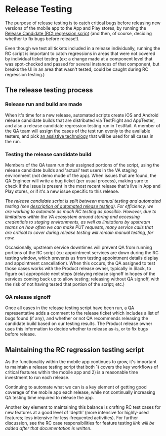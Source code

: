 # Release Testing

The purpose of release testing is to catch critical bugs before releasing new versions of the mobile app to the App and Play stores, by running the [Release Candidate (RC) regression script](https://dsvavsp.testrail.io/index.php?/suites/view/92&group_by=cases:section_id&group_order=desc&display_deleted_cases=0&group_id=1523) (and then, of course, deciding whether to fix bugs before release!). 

Even though we test all tickets included in a release individually, running the RC script is important to catch regressions in areas that were not covered by individual ticket testing (ex: a change made at a component level that was spot-checked and passed for several instances of that component, but breaks the UI in an area that wasn't tested, could be caught during RC regression testing.)

## The release testing process

### Release run and build are made
When it's time for a new release, automated scripts create iOS and Android release candidate builds that are distributed via TestFlight and AppTester, and also a release candidate regression testing run in TestRail. A member of the QA team will assign the cases of the test run evenly to the available testers, and pick [an assistive technology](https://dsvavsp.testrail.io/index.php?/suites/view/92&group_by=cases:section_id&group_order=desc&display_deleted_cases=0&group_id=3239) that will be used for all cases in the run.

### Testing the release candidate build
Members of the QA team run their assigned portions of the script, using the release candidate builds and 'actual' test users in the VA staging environment (not demo mode of the app). When issues that are found, the QA Engineer will write a bug ticket (per usual process), making sure to check if the issue is present in the most recent release that's live in App and Play stores, or if it's a new issue specific to this release.

_The release candidate script is split between manual testing and automated testing (see [description of automated release testing](https://department-of-veterans-affairs.github.io/va-mobile-app/docs/QA/Automation#release-candidate-automation)). For efficiency, we are working to automate as much RC testing as possible. However, due to limitations within the VA ecosystem around storing and accessing credentials to staging environments, as well as limitations by upstream teams on how often we can make PUT requests, many service calls that are critical to cover during release testing will remain manual testing, for now._

Occasionally, upstream service downtimes will prevent QA from running portions of the RC script (ex: appointment services are down during the RC testing window, which prevents us from testing appointment details display and appointment cancellation). When this occurs, the QA assigned to test those cases works with the Product release owner, typically in Slack, to figure out appropriate next steps (delaying release signoff in hopes of the services coming back up to allow testing; releasing without QA signoff, with the risk of not having tested that portion of the script; etc.)  

### QA release signoff
Once all cases in the release testing script have been run, a QA representative adds a comment to the release ticket which includes a list of bugs found (if any), and whether or not QA recommends releasing the candidate build based on our testing results. The Product release owner uses this information to decide whether to release as-is, or to fix bugs before release.

## Maintaining the RC regression testing script
As the functionality within the mobile app continues to grow, it's important to maintain a release testing script that both 1) covers the key workflows of critical features within the mobile app and 2) is a reasonable time investment to run each release. 

Continuing to automate what we can is a key element of getting good coverage of the mobile app each release, while not continually increasing QA testing time required to release the app.

Another key element to maintaining this balance is crafting RC test cases for new features at a good level of 'depth' (more intensive for highly-used features; less intensive for less-frequented activities). For further discussion, see the RC case responsibilities for feature testing _link will be added after that documentation is written_.